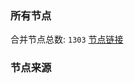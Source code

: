 ### 所有节点
合并节点总数: `1303`
[节点链接](https://raw.githubusercontent.com/rzhy1/11/master/sub/sub_merge_base64.txt)

### 节点来源